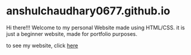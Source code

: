 # anshulchaudhary0677.github.io

Hi there!!!
Welcome to my personal Website made using HTML/CSS. it is just a beginner website, made for portfolio purposes.

to see my website, click [here]("https://anshulchaudhary0677.github.io/")
